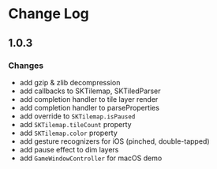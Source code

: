 Change Log
==========================

1.0.3
--------------------------

### Changes
- add gzip & zlib decompression
- add callbacks to SKTilemap, SKTiledParser
- add completion handler to tile layer render
- add completion handler to parseProperties
- add override to `SKTilemap.isPaused`
- add `SKTilemap.tileCount` property
- add `SKTilemap.color` property
- add gesture recognizers for iOS (pinched, double-tapped)
- add pause effect to dim layers
- add `GameWindowController` for macOS demo
